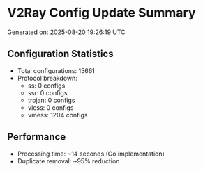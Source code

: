 # V2Ray Config Update Summary
Generated on: 2025-08-20 19:26:19 UTC

## Configuration Statistics
- Total configurations: 15661
- Protocol breakdown:
  - ss: 0 configs
  - ssr: 0 configs
  - trojan: 0 configs
  - vless: 0 configs
  - vmess: 1204 configs

## Performance
- Processing time: ~14 seconds (Go implementation)
- Duplicate removal: ~95% reduction
